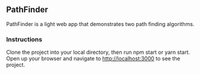 ## PathFinder

PathFinder is a light web app that demonstrates two path finding algorithms.

### Instructions

Clone the project into your local directory, then run npm start or yarn start. Open up your browser and navigate to [http://localhost:3000](http://localhost:3000) to see the project.

